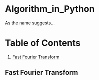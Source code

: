 # Algorithm_in_Python
As the name suggests...

# Table of Contents
1. [Fast Fourier Transform](#fft)


## Fast Fourier Transform <a name="fft"></a>
